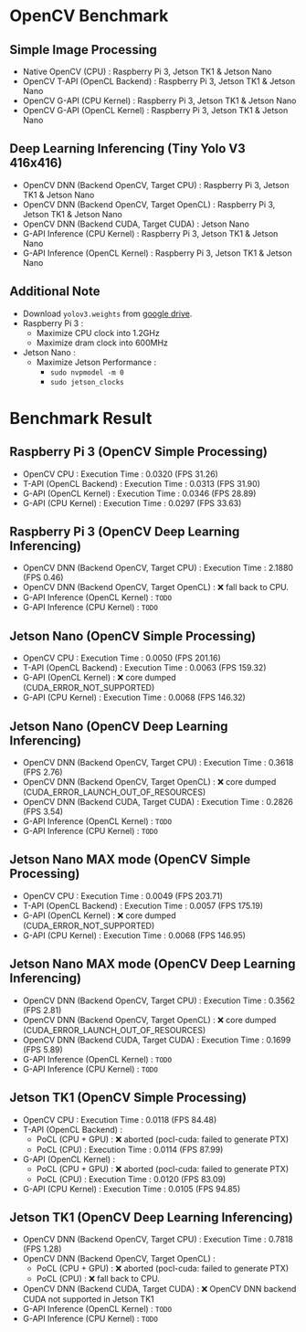 # OpenCV Benchmark

## Simple Image Processing
- Native OpenCV (CPU) : Raspberry Pi 3, Jetson TK1 & Jetson Nano
- OpenCV T-API (OpenCL Backend) : Raspberry Pi 3, Jetson TK1 & Jetson Nano
- OpenCV G-API (CPU Kernel) : Raspberry Pi 3, Jetson TK1 & Jetson Nano
- OpenCV G-API (OpenCL Kernel) : Raspberry Pi 3, Jetson TK1 & Jetson Nano

## Deep Learning Inferencing (Tiny Yolo V3 416x416)
- OpenCV DNN (Backend OpenCV, Target CPU) : Raspberry Pi 3, Jetson TK1 & Jetson Nano
- OpenCV DNN (Backend OpenCV, Target OpenCL) : Raspberry Pi 3, Jetson TK1 & Jetson Nano
- OpenCV DNN (Backend CUDA, Target CUDA) : Jetson Nano
- G-API Inference (CPU Kernel) : Raspberry Pi 3, Jetson TK1 & Jetson Nano
- G-API Inference (OpenCL Kernel) : Raspberry Pi 3, Jetson TK1 & Jetson Nano

## Additional Note
- Download `yolov3.weights` from [google drive](https://drive.google.com/file/d/1NrC8t0_QgFkv1ZH57TN4wLgycNMu4m6i/view?usp=sharing).
- Raspberry Pi 3 : 
    - Maximize CPU clock into 1.2GHz
    - Maximize dram clock into 600MHz
- Jetson Nano : 
    - Maximize Jetson Performance : 
        - `sudo nvpmodel -m 0`
        - `sudo jetson_clocks`

# Benchmark Result 
## Raspberry Pi 3 (OpenCV Simple Processing)
- OpenCV CPU : Execution Time : 0.0320 (FPS 31.26)
- T-API (OpenCL Backend) : Execution Time : 0.0313 (FPS 31.90)
- G-API (OpenCL Kernel) : Execution Time : 0.0346 (FPS 28.89)
- G-API (CPU Kernel) : Execution Time : 0.0297 (FPS 33.63)

## Raspberry Pi 3 (OpenCV Deep Learning Inferencing)
- OpenCV DNN (Backend OpenCV, Target CPU) : Execution Time : 2.1880 (FPS 0.46)
- OpenCV DNN (Backend OpenCV, Target OpenCL) : ❌ fall back to CPU.
- G-API Inference (OpenCL Kernel) : `TODO`
- G-API Inference (CPU Kernel) : `TODO`

## Jetson Nano (OpenCV Simple Processing)
- OpenCV CPU : Execution Time : 0.0050 (FPS 201.16)
- T-API (OpenCL Backend) : Execution Time : 0.0063 (FPS 159.32)
- G-API (OpenCL Kernel) : ❌ core dumped (CUDA_ERROR_NOT_SUPPORTED)
- G-API (CPU Kernel) : Execution Time : 0.0068 (FPS 146.32)

## Jetson Nano (OpenCV Deep Learning Inferencing)
- OpenCV DNN (Backend OpenCV, Target CPU) : Execution Time : 0.3618 (FPS 2.76)
- OpenCV DNN (Backend OpenCV, Target OpenCL) : ❌ core dumped (CUDA_ERROR_LAUNCH_OUT_OF_RESOURCES)
- OpenCV DNN (Backend CUDA, Target CUDA) : Execution Time : 0.2826 (FPS 3.54)
- G-API Inference (OpenCL Kernel) : `TODO`
- G-API Inference (CPU Kernel) : `TODO`

## Jetson Nano MAX mode (OpenCV Simple Processing)
- OpenCV CPU : Execution Time : 0.0049 (FPS 203.71)
- T-API (OpenCL Backend) : Execution Time : 0.0057 (FPS 175.19)
- G-API (OpenCL Kernel) : ❌ core dumped (CUDA_ERROR_NOT_SUPPORTED)
- G-API (CPU Kernel) : Execution Time : 0.0068 (FPS 146.95)

## Jetson Nano MAX mode (OpenCV Deep Learning Inferencing)
- OpenCV DNN (Backend OpenCV, Target CPU) : Execution Time : 0.3562 (FPS 2.81)
- OpenCV DNN (Backend OpenCV, Target OpenCL) : ❌ core dumped (CUDA_ERROR_LAUNCH_OUT_OF_RESOURCES)
- OpenCV DNN (Backend CUDA, Target CUDA) : Execution Time : 0.1699 (FPS 5.89)
- G-API Inference (OpenCL Kernel) : `TODO`
- G-API Inference (CPU Kernel) : `TODO`

## Jetson TK1 (OpenCV Simple Processing)
- OpenCV CPU : Execution Time : 0.0118 (FPS 84.48)
- T-API (OpenCL Backend) : 
    - PoCL (CPU + GPU) : ❌ aborted (pocl-cuda: failed to generate PTX)
    - PoCL (CPU) : Execution Time : 0.0114 (FPS 87.99)
- G-API (OpenCL Kernel) : 
    - PoCL (CPU + GPU) : ❌ aborted (pocl-cuda: failed to generate PTX)
    - PoCL (CPU) : Execution Time : 0.0120 (FPS 83.09)
- G-API (CPU Kernel) : Execution Time : 0.0105 (FPS 94.85)

## Jetson TK1 (OpenCV Deep Learning Inferencing)
- OpenCV DNN (Backend OpenCV, Target CPU) : Execution Time : 0.7818 (FPS 1.28)
- OpenCV DNN (Backend OpenCV, Target OpenCL) : 
    - PoCL (CPU + GPU) : ❌ aborted (pocl-cuda: failed to generate PTX)
    - PoCL (CPU) : ❌ fall back to CPU.
- OpenCV DNN (Backend CUDA, Target CUDA) : ❌ OpenCV DNN backend CUDA not supported in Jetson TK1
- G-API Inference (OpenCL Kernel) : `TODO`
- G-API Inference (CPU Kernel) : `TODO`